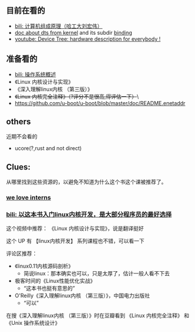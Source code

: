 ## 目前在看的
* [bili: 计算机组成原理（哈工大刘宏伟）](https://www.bilibili.com/video/BV1t4411e7LH) 
* [doc about dts from kernel](https://www.kernel.org/doc/Documentation/devicetree/) and its subdir [binding](https://www.kernel.org/doc/Documentation/devicetree/bindings/)
* [youtube: Device Tree: hardware description for everybody !](https://www.youtube.com/watch?v=Nz6aBffv-Ek)

## 准备看的
* [bili: 操作系统概述](https://www.bilibili.com/video/BV1Cm4y1d7Ur)
* 《Linux 内核设计与实现》
* 《深入理解linux内核 （第三版）》
* ~~《Linux 内核完全注释》（?评分不是很高,得评估一下）~~\
* https://github.com/u-boot/u-boot/blob/master/doc/README.enetaddr

## others
近期不会看的
* ucore(?,rust and not direct)

## Clues:
从哪里找到这些资源的，以避免不知道为什么这个书这个课被推荐了。

### [we love interns](https://github.com/plctlab/weloveinterns/blob/master/how-do-we-rank-interns.md)
### [bili: 以这本书入门linux内核开发，是大部分程序员的最好选择](https://www.bilibili.com/video/BV15e4y1P7dX)
这个视频中推荐：
《Linux 内核设计与实现》，说是翻译挺好

这个 UP 有 【linux内核开发】 系列课程也不错，可以看一下

评论区推荐：

* 《linux0.11内核源码剖析》
  + 简说linux：那本确实也可以，只是太厚了，估计一般人看不下去
* 极客时间的《Linux性能优化实战》
  + “这本书也挺有意思的”
* O'Reilly《深入理解linux内核 （第三版）》，中国电力出版社
  + “可以”

在搜《深入理解linux内核 （第三版）》时在豆瓣看到 《Linux 内核完全注释》 和 《Unix 操作系统设计》
